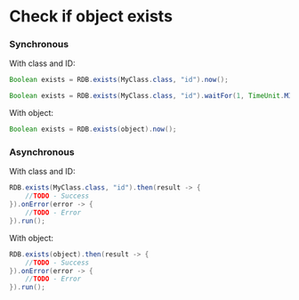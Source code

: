# Check if object exists

### Synchronous

With class and ID:

```java
Boolean exists = RDB.exists(MyClass.class, "id").now();
```

```java
Boolean exists = RDB.exists(MyClass.class, "id").waitFor(1, TimeUnit.MINUTES);
```

With object:

```java
Boolean exists = RDB.exists(object).now();
```

### Asynchronous

With class and ID:

```java
RDB.exists(MyClass.class, "id").then(result -> {
    //TODO - Success
}).onError(error -> {
    //TODO - Error
}).run();
```

With object:

```java
RDB.exists(object).then(result -> {
    //TODO - Success
}).onError(error -> {
    //TODO - Error
}).run();
```